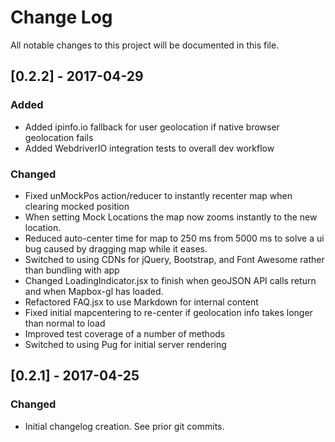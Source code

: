 # Change Log
All notable changes to this project will be documented in this file.

## [0.2.2] - 2017-04-29
### Added
- Added ipinfo.io fallback for user geolocation if native browser geolocation fails
- Added WebdriverIO integration tests to overall dev workflow

### Changed
- Fixed unMockPos action/reducer to instantly recenter map when clearing mocked position
- When setting Mock Locations the map now zooms instantly to the new location.
- Reduced auto-center time for map to 250 ms from 5000 ms to solve a ui bug caused by dragging map while it eases.
- Switched to using CDNs for jQuery, Bootstrap, and Font Awesome rather than bundling with app
- Changed LoadingIndicator.jsx to finish when geoJSON API calls return and when Mapbox-gl has loaded.
- Refactored FAQ.jsx to use Markdown for internal content
- Fixed initial mapcentering to re-center if geolocation info takes longer than normal to load
- Improved test coverage of a number of methods
- Switched to using Pug for initial server rendering

## [0.2.1] - 2017-04-25
### Changed
- Initial changelog creation.  See prior git commits.
